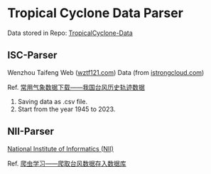 # Tropical Cyclone Data Parser

Data stored in Repo: [TropicalCyclone-Data](https://github.com/lzcapp/TropicalCyclone-Data/)

## ISC-Parser
Wenzhou Taifeng Web ([wztf121.com](http://www.wztf121.com/)) Data (from [istrongcloud.com](http://www.istrongcloud.com/))

Ref. [常用气象数据下载——我国台风历史轨迹数据](https://www.heywhale.com/mw/project/5f5453cb0906db003c774aca)

1. Saving data as .csv file.
2. Start from the year 1945 to 2023.

## NII-Parser

[National Institute of Informatics (NII)](https://www.nii.ac.jp/)

Ref. [爬虫学习——爬取台风数据存入数据库](https://blog.csdn.net/qq_21567935/article/details/89422226)
